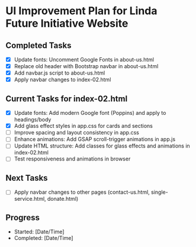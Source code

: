 # UI Improvement Plan for Linda Future Initiative Website

## Completed Tasks
- [x] Update fonts: Uncomment Google Fonts in about-us.html
- [x] Replace old header with Bootstrap navbar in about-us.html
- [x] Add navbar.js script to about-us.html
- [x] Apply navbar changes to index-02.html

## Current Tasks for index-02.html
- [x] Update fonts: Add modern Google font (Poppins) and apply to headings/body
- [x] Add glass effect styles in app.css for cards and sections
- [ ] Improve spacing and layout consistency in app.css
- [ ] Enhance animations: Add GSAP scroll-trigger animations in app.js
- [ ] Update HTML structure: Add classes for glass effects and animations in index-02.html
- [ ] Test responsiveness and animations in browser

## Next Tasks
- [ ] Apply navbar changes to other pages (contact-us.html, single-service.html, donate.html)

## Progress
- Started: [Date/Time]
- Completed: [Date/Time]
